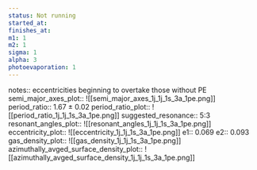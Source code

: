```yaml
---
status: Not running
started_at: 
finishes_at: 
m1: 1
m2: 1
sigma: 1
alpha: 3
photoevaporation: 1
---
```


notes:: eccentricities beginning to overtake those without PE
semi_major_axes_plot:: ![[semi_major_axes_1j_1j_1s_3a_1pe.png]]
period_ratio:: 1.67 ± 0.02
period_ratio_plot:: ![[period_ratio_1j_1j_1s_3a_1pe.png]]
suggested_resonance:: 5:3
resonant_angles_plot:: ![[resonant_angles_1j_1j_1s_3a_1pe.png]]
eccentricity_plot:: ![[eccentricity_1j_1j_1s_3a_1pe.png]]
e1:: 0.069
e2:: 0.093
gas_density_plot:: ![[gas_density_1j_1j_1s_3a_1pe.png]]
azimuthally_avged_surface_density_plot:: ![[azimuthally_avged_surface_density_1j_1j_1s_3a_1pe.png]]
